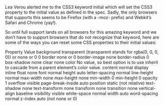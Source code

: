 Lea Verou alerted me to the CSS3 keyword initial which will set the CSS3
property to the initial value as defined in the spec. Sadly, the only browsers
that supports this seems to be Firefox (with a -moz- prefix) and Webkit’s Safari
and Chrome (yay!).

So until full support lands on all browsers for this amazing keyword and we
don’t have to support browsers that do not recognize that keyword, here are some
of the ways you can reset some CSS properties to their initial values:

Property Value background transparent (transparent stands for rgba(0, 0, 0, 0))
or none or 0 0 border none or 0 border-image none border-radius 0 box-shadow
none clear none color No value, so best option is to use inherit to cascade from
a parent element’s color value. content normal display inline float none font
normal height auto letter-spacing normal line-height normal max-width none
max-height none min-width 0 min-height 0 opacity 1 overflow visible
page-break-inside auto position static (not relative) text-shadow none
text-transform none transform none transition none vertical-align baseline
visibility visible white-space normal width auto word-spacing normal z-index
auto (not none or 0)
